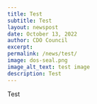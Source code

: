 ```yaml
---
title: Test
subtitle: Test
layout: newspost
date: October 13, 2022
author: CDO Council
excerpt: 
permalink: /news/test/
image: dos-seal.png
image_alt_text: test image
description: Test 
---
```

Test